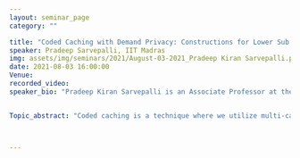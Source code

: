 ```yaml
---
layout: seminar_page
category: ""

title: "Coded Caching with Demand Privacy: Constructions for Lower Sub packetization and Generalizations"
speaker: Pradeep Sarvepalli, IIT Madras
img: assets/img/seminars/2021/August-03-2021_Pradeep Kiran Sarvepalli.png
date: 2021-08-03 16:00:00 
Venue: 
recorded_video: 
speaker_bio: "Pradeep Kiran Sarvepalli is an Associate Professor at the Indian Institute of Technology Madras. He graduated with a PhD in Computer Science from Texas A & M University in 2008. He also holds a Master’s degree in Electrical Engineering from Texas A&M University and a B.Tech. degree in Electrical Engineering from Indian Institute of Technology Madras. He held Post-doctoral Fellowships in the University of British Columbia and Georgia Institute of Technology. He also worked as an IC Design Engineer in Texas Instruments India, Bangalore. His research interests are quantum and classical error correcting codes, quantum cryptography, quantum computation, and coding for distributed storage. "


Topic_abstract: "Coded caching is a technique where we utilize multi-casting opportunities to reduce rate in cached networks. One limitation of coded caching schemes is that they reveal the demands of all users to their peers. In this talk, we consider coded caching schemes that assure privacy for user demands. We focus on reducing sub-packetization in such schemes. For the 2-user, 2-file case, we propose a new linear demand-private scheme with the lowest possible sub packetization. This is done by presenting the scheme explicitly and proving impossibility results under lower sub packetization. We then propose new construction schemes for placement delivery arrays. This includes direct as well as lifting constructions. Coded caching schemes based on these can achieve lower sub packetization. We will also present generalizations of demand private coded caching to various settings.  A new notion of privacy with security is introduced which combines demand privacy and content security; schemes to achieve the same are proposed. Additionally, when only partial privacy is required, we show that sub packetization can be significantly reduced when there are a large number of files. This is joint work with Aravind V R and Andrew Thangaraj. "



---
```


